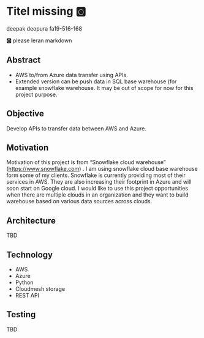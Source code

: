 # Titel missing :o2:

deepak deopura fa19-516-168

:o2: please leran markdown

## Abstract

- AWS to/from Azure data transfer using APIs.
- Extended version can be push data in SQL base warehouse (for example snowflake warehouse. It may be out of scope for now for this project purpose.

## Objective

Develop APIs to transfer data between AWS and Azure.

## Motivation

Motivation of this project is from “Snowflake cloud warehouse” (https://www.snowflake.com) . I am using snowflake cloud base warehouse form some of my clients. Snowflake is currently providing most of their services in AWS. They are also increasing their footprint in Azure and will soon start on Google cloud.
I would like to use this project opportunities when there are multiple clouds in an organization and they want to build warehouse based on various data sources across clouds.

## Architecture

TBD

## Technology

-	AWS
-	Azure
-	Python
-	Cloudmesh storage
-	REST API

## Testing

TBD


